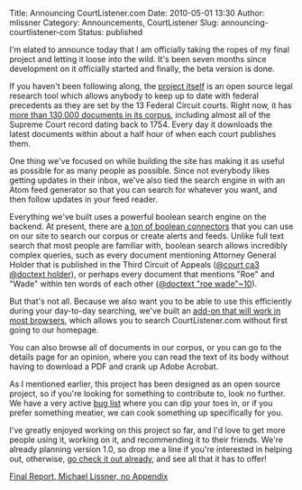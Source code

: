 Title: Announcing CourtListener.com
Date: 2010-05-01 13:30
Author: mlissner
Category: Announcements, CourtListener
Slug: announcing-courtlistener-com
Status: published

I'm elated to announce today that I am officially taking the ropes of my
final project and letting it loose into the wild. It's been seven months
since development on it officially started and finally, the beta version
is done.

If you haven't been following along, the [project
itself](http://courtlistener.com) is an open source legal research tool
which allows anybody to keep up to date with federal precedents as they
are set by the 13 Federal Circuit courts. Right now, it has [more than
130,000 documents in its corpus](http://courtlistener.com/coverage/),
including almost all of the Supreme Court record dating back to 1754.
Every day it downloads the latest documents within about a half hour of
when each court publishes them.

One thing we've focused on while building the site has making it as
useful as possible for as many people as possible. Since not everybody
likes getting updates in their inbox, we've also tied the search engine
in with an Atom feed generator so that you can search for whatever you
want, and then follow updates in your feed reader.

Everything we've built uses a powerful boolean search engine on the
backend. At present, there are [a ton of boolean
connectors](http://courtlistener.com/search/advanced-techniques/) that
you can use on our site to search our corpus or create alerts and feeds.
Unlike full text search that most people are familiar with, boolean
search allows incredibly complex queries, such as every document
mentioning Attorney General Holder that is published in the Third
Circuit of Appeals ([@court ca3 @doctext
holder](http://courtlistener.com/search/results/?q=%40court+ca3+%40doctext+holder&search=)),
or perhaps every document that mentions "Roe" and "Wade" within ten
words of each other ([@doctext "roe
wade"\~10](http://courtlistener.com/search/results/?q=%40doctext+%22roe+wade%22~10&search=)).

But that's not all. Because we also want you to be able to use this
efficiently during your day-to-day searching, we've built an [add-on
that will work in most browsers](http://courtlistener.com/tools/), which
allows you to search CourtListener.com without first going to our
homepage.

You can also browse all of documents in our corpus, or you can go to the
details page for an opinion, where you can read the text of its body
without having to download a PDF and crank up Adobe Acrobat.

As I mentioned earlier, this project has been designed as an open source
project, so if you're looking for something to contribute to, look no
further. We have a very active [bug
list](http://bitbucket.org/mlissner/legal-current-awareness/issues?status=new&status=open)
where you can dip your toes in, or if you prefer something meatier, we
can cook something up specifically for you.

I've greatly enjoyed working on this project so far, and I'd love to get
more people using it, working on it, and recommending it to their
friends. We're already planning version 1.0, so drop me a line if you're
interested in helping out, otherwise, [go check it out
already](http://courtlistener.com), and see all that it has to offer!

[Final Report, Michael Lissner, no
Appendix](http://freelawproject.org/wp-content/uploads/2013/07/Final-Report-Michael-Lissner-no-Appendix.pdf)

